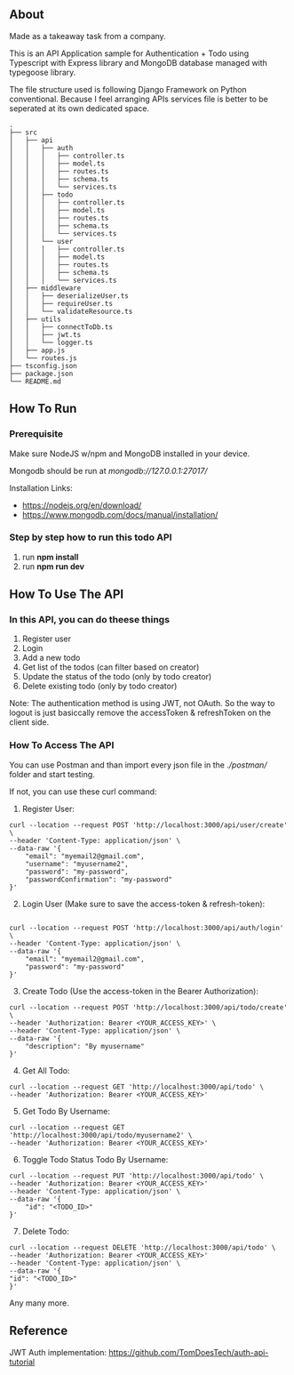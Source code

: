 ## About

Made as a takeaway task from a company.

This is an API Application sample for Authentication + Todo using Typescript with Express library and MongoDB database managed with typegoose library.

The file structure used is following Django Framework on Python conventional. Because I feel arranging APIs services file is better to be seperated at its own dedicated space.

```
.
├── src
│   ├── api
│   │   ├── auth
│   │   │   ├── controller.ts
│   │   │   ├── model.ts
│   │   │   ├── routes.ts
│   │   │   ├── schema.ts
│   │   │   └── services.ts
│   │   ├── todo
│   │   │   ├── controller.ts
│   │   │   ├── model.ts
│   │   │   ├── routes.ts
│   │   │   ├── schema.ts
│   │   │   └── services.ts
│   │   └── user
│   │   │   ├── controller.ts
│   │   │   ├── model.ts
│   │   │   ├── routes.ts
│   │   │   ├── schema.ts
│   │   │   └── services.ts
│   ├── middleware
│   │   ├── deserializeUser.ts
│   │   ├── requireUser.ts
│   │   └── validateResource.ts
│   ├── utils
│   │   ├── connectToDb.ts
│   │   ├── jwt.ts
│   │   └── logger.ts
│   ├── app.js
│   └── routes.js
├── tsconfig.json
├── package.json
└── README.md
```

## How To Run

### Prerequisite

Make sure NodeJS w/npm and MongoDB installed in your device.

Mongodb should be run at _mongodb://127.0.0.1:27017/_

Installation Links:

- https://nodejs.org/en/download/
- https://www.mongodb.com/docs/manual/installation/

### Step by step how to run this todo API

1. run **npm install**
2. run **npm run dev**

## How To Use The API

### In this API, you can do theese things

1. Register user
2. Login
3. Add a new todo
4. Get list of the todos (can filter based on creator)
5. Update the status of the todo (only by todo creator)
6. Delete existing todo (only by todo creator)

Note: The authentication method is using JWT, not OAuth. So the way to logout is just basiccally remove the accessToken & refreshToken on the client side.

### How To Access The API

You can use Postman and than import every json file in the _./postman/_ folder and start testing.

If not, you can use these curl command:

1. Register User:

```
curl --location --request POST 'http://localhost:3000/api/user/create' \
--header 'Content-Type: application/json' \
--data-raw '{
    "email": "myemail2@gmail.com",
    "username": "myusername2",
    "password": "my-password",
    "passwordConfirmation": "my-password"
}'
```

2. Login User (Make sure to save the access-token & refresh-token):

```

curl --location --request POST 'http://localhost:3000/api/auth/login' \
--header 'Content-Type: application/json' \
--data-raw '{
    "email": "myemail2@gmail.com",
    "password": "my-password"
}'
```

3. Create Todo (Use the access-token in the Bearer Authorization):

```
curl --location --request POST 'http://localhost:3000/api/todo/create' \
--header 'Authorization: Bearer <YOUR_ACCESS_KEY>' \
--header 'Content-Type: application/json' \
--data-raw '{
    "description": "By myusername"
}'
```

4. Get All Todo:

```
curl --location --request GET 'http://localhost:3000/api/todo' \
--header 'Authorization: Bearer <YOUR_ACCESS_KEY>'
```

5. Get Todo By Username:

```
curl --location --request GET 'http://localhost:3000/api/todo/myusername2' \
--header 'Authorization: Bearer <YOUR_ACCESS_KEY>'
```

6. Toggle Todo Status Todo By Username:

```
curl --location --request PUT 'http://localhost:3000/api/todo' \
--header 'Authorization: Bearer <YOUR_ACCESS_KEY>'
--header 'Content-Type: application/json' \
--data-raw '{
    "id": "<TODO_ID>"
}'
```

7. Delete Todo:

```
curl --location --request DELETE 'http://localhost:3000/api/todo' \
--header 'Authorization: Bearer <YOUR_ACCESS_KEY>'
--header 'Content-Type: application/json' \
--data-raw '{
"id": "<TODO_ID>"
}'
```

Any many more.

## Reference

JWT Auth implementation: https://github.com/TomDoesTech/auth-api-tutorial
